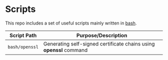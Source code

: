 # Scripts
This repo includes a set of useful scripts mainly written in [bash](https://www.gnu.org/software/bash).

| Script Path    | Purpose/Description                                                 |
|----------------| ------------------------------------------------------------------- |
| `bash/openssl` | Generating self-signed certificate chains using **openssl** command |
